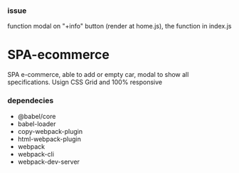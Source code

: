 ### issue
  function modal on "+info" button (render at home.js), the function in index.js



# SPA-ecommerce
SPA e-commerce, able to add or empty car, modal to show all specifications. Usign CSS Grid and 100% responsive

### dependecies
  - @babel/core
  - babel-loader
  - copy-webpack-plugin
  - html-webpack-plugin
  - webpack
  - webpack-cli
  - webpack-dev-server
